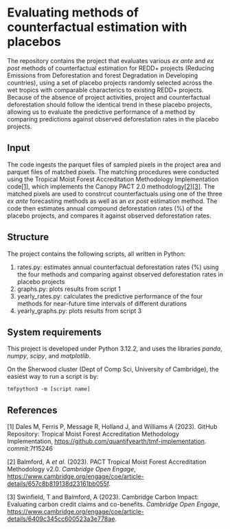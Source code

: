 # Evaluating methods of counterfactual estimation with placebos
 
The repository contains the project that evaluates various _ex ante_ and _ex post_ methods of counterfactual estimation for REDD+ projects (Reducing Emissions from Deforestation and forest Degradation in Developing countries), using a set of placebo projects randomly selected across the wet tropics with comparable characterics to existing REDD+ projects. Because of the absence of project activities, project and counterfactual deforestation should follow the identical trend in these placebo projects, allowing us to evaluate the predictive performance of a method by comparing predictions against observed deforestation rates in the placebo projects.

## Input

The code ingests the parquet files of sampled pixels in the project area and parquet files of matched pixels. The matching procedures were conducted using the Tropical Moist Forest Accreditation Methodology Implementation code[[1]](#1), which implements the Canopy PACT 2.0 methodology[[2]](#1)[[3]](#2). The matched pixels are used to constrcut counterfactuals using one of the three _ex ante_ forecasting methods as well as an _ex post_ estimation method. The code then estimates annual compound deforestation rates (%) of the placebo projects, and compares it against observed deforestation rates.

## Structure

The project contains the following scripts, all written in Python:
1. rates.py: estimates annual counterfactual deforestation rates (%) using the four methods and comparing against observed deforestation rates in placebo projects
2. graphs.py: plots results from script 1
3. yearly_rates.py: calculates the predictive performance of the four methods for near-future time intervals of different durations
4. yearly_graphs.py: plots results from script 3

## System requirements

This project is developed under Python 3.12.2, and uses the libraries _panda_, _numpy_, _scipy_, and _matplotlib_.

On the Sherwood cluster (Dept of Comp Sci, University of Cambridge), the easiest way to run a script is by:

```
tmfpython3 -m [script name]
```

## References
<a id="1">[1]</a> 
Dales M, Ferris P, Message R, Holland J, and Williams A (2023).
GitHub Repository: Tropical Moist Forest Accreditation Methodology Implementation, 
https://github.com/quantifyearth/tmf-implementation. commit:7f15246

<a id="2">[2]</a> 
Balmford, A _et al._ (2023). 
PACT Tropical Moist Forest Accreditation Methodology v2.0. _Cambridge Open Engage_, 
https://www.cambridge.org/engage/coe/article-details/657c8b819138d23161bb055f.

<a id="3">[3]</a> 
Swinfield, T and Balmford, A (2023). 
Cambridge Carbon Impact: Evaluating carbon credit claims and co-benefits. _Cambridge Open Engage_, 
https://www.cambridge.org/engage/coe/article-details/6409c345cc600523a3e778ae.